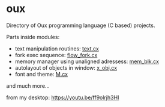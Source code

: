 # oux
Directory of Oux programming language (C based) projects.

Parts inside modules:
* text manipulation routines: [text.cx](https://github.com/overcq/oux/tree/master/module/base/text.cx)
* fork exec sequence: [flow_fork.cx](https://github.com/overcq/oux/tree/master/module/base/flow_fork.cx)
* memory manager using unaligned adressess: [mem_blk.cx](https://github.com/overcq/oux/tree/master/module/base/mem_blk.cx)
* autolayout of objects in window: [x_obj.cx](https://github.com/overcq/oux/tree/master/module/x_window_hi_cpu/x_obj.cx)
* font and theme: [M.cx](https://github.com/overcq/oux/tree/master/module/x_window_hi_cpu/M.cx)

and much more...


from my desktop: https://youtu.be/ff9olrjh3HI
